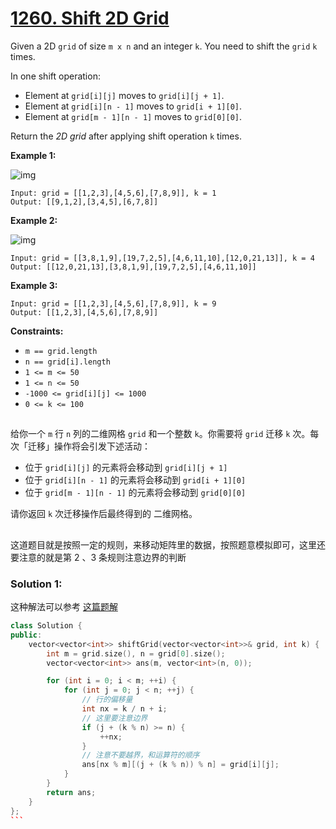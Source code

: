 # [1260. Shift 2D Grid](https://leetcode.com/problems/shift-2d-grid/)

Given a 2D `grid` of size `m x n` and an integer `k`. You need to shift the `grid` `k` times.

In one shift operation:

- Element at `grid[i][j]` moves to `grid[i][j + 1]`.
- Element at `grid[i][n - 1]` moves to `grid[i + 1][0]`.
- Element at `grid[m - 1][n - 1]` moves to `grid[0][0]`.

Return the *2D grid* after applying shift operation `k` times.

 

**Example 1:**

![img](https://assets.leetcode.com/uploads/2019/11/05/e1.png)

```
Input: grid = [[1,2,3],[4,5,6],[7,8,9]], k = 1
Output: [[9,1,2],[3,4,5],[6,7,8]]
```

**Example 2:**

![img](https://assets.leetcode.com/uploads/2019/11/05/e2.png)

```
Input: grid = [[3,8,1,9],[19,7,2,5],[4,6,11,10],[12,0,21,13]], k = 4
Output: [[12,0,21,13],[3,8,1,9],[19,7,2,5],[4,6,11,10]]
```

**Example 3:**

```
Input: grid = [[1,2,3],[4,5,6],[7,8,9]], k = 9
Output: [[1,2,3],[4,5,6],[7,8,9]]
```

 

**Constraints:**

- `m == grid.length`
- `n == grid[i].length`
- `1 <= m <= 50`
- `1 <= n <= 50`
- `-1000 <= grid[i][j] <= 1000`
- `0 <= k <= 100`

##

给你一个 `m` 行 `n` 列的二维网格 `grid` 和一个整数 `k`。你需要将 `grid` 迁移 `k` 次。每次「迁移」操作将会引发下述活动：

- 位于 `grid[i][j]` 的元素将会移动到 `grid[i][j + 1]`
- 位于 `grid[i][n - 1]` 的元素将会移动到 `grid[i + 1][0]`
- 位于 `grid[m - 1][n - 1]` 的元素将会移动到 `grid[0][0]`

请你返回 `k` 次迁移操作后最终得到的 二维网格。

##

这道题目就是按照一定的规则，来移动矩阵里的数据，按照题意模拟即可，这里还要注意的就是第 2 、3 条规则注意边界的判断

### Solution 1:

这种解法可以参考 [这篇题解](https://books.halfrost.com/leetcode/ChapterFour/1200~1299/1260.Shift-2D-Grid/)

````c++
class Solution {
public:
    vector<vector<int>> shiftGrid(vector<vector<int>>& grid, int k) {
        int m = grid.size(), n = grid[0].size();
        vector<vector<int>> ans(m, vector<int>(n, 0));

        for (int i = 0; i < m; ++i) {
            for (int j = 0; j < n; ++j) {
                // 行的偏移量
                int nx = k / n + i;
                // 这里要注意边界
                if (j + (k % n) >= n) {
                    ++nx;
                }
                // 注意不要越界，和运算符的顺序
                ans[nx % m][(j + (k % n)) % n] = grid[i][j];
            }
        }
        return ans;
    }
};
```
